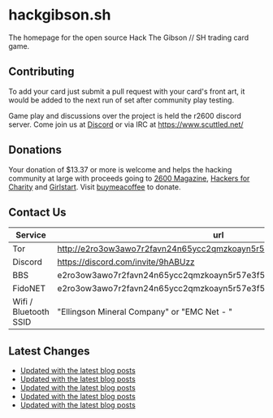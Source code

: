 # hackgibson.sh
The homepage for the open source Hack The Gibson // SH trading card game.


## Contributing

To add your card just submit a pull request with your card's front art, it would be added to the next run of set after community play testing.

Game play and discussions over the project is held the r2600 discord server. Come join us at [Discord](https://discord.com/invite/9hABUzz) or via IRC at https://www.scuttled.net/


## Donations

Your donation of $13.37 or more is welcome and helps the hacking community at large with proceeds going to [2600 Magazine](https://2600.com/), [Hackers for Charity](https://hackersforcharity.org) and [Girlstart](https://girlstart.org).  Visit [buymeacoffee](https://www.buymeacoffee.com/hackgibson.sh) to donate.


## Contact Us

Service | url
-|-
Tor | http://e2ro3ow3awo7r2favn24n65ycc2qmzkoayn5r57e3f56nvjwdcgg32ad.onion
Discord | https://discord.com/invite/9hABUzz
BBS | e2ro3ow3awo7r2favn24n65ycc2qmzkoayn5r57e3f56nvjwdcgg32ad.onion:23
FidoNET | e2ro3ow3awo7r2favn24n65ycc2qmzkoayn5r57e3f56nvjwdcgg32ad.onion:24554
Wifi / Bluetooth SSID | "Ellingson Mineral Company" or "EMC Net - <fidonet address>"

## Latest Changes
<!-- BLOG-POST-LIST:START -->
- [Updated with the latest blog posts](https://github.com/DFW2600/hackgibson.sh/commit/a92e4f8aaed5829a08a9f2f23c1001aab1969f3c)
- [Updated with the latest blog posts](https://github.com/DFW2600/hackgibson.sh/commit/ba2d5b70cc17ebaeb06413a263c90e463241461e)
- [Updated with the latest blog posts](https://github.com/DFW2600/hackgibson.sh/commit/1d94628bda382f53a91e3cc10737a489c1e365fb)
- [Updated with the latest blog posts](https://github.com/DFW2600/hackgibson.sh/commit/abb04f582d65c88eb1f6f626c0c1be090792ed6e)
- [Updated with the latest blog posts](https://github.com/DFW2600/hackgibson.sh/commit/2278fbb0e125921b4971dd861c861f87dee2fbf8)
<!-- BLOG-POST-LIST:END -->
